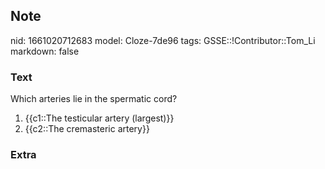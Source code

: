 ## Note
nid: 1661020712683
model: Cloze-7de96
tags: GSSE::!Contributor::Tom_Li
markdown: false

### Text
Which arteries lie in the spermatic cord?

1) {{c1::The testicular artery (largest)}}
2) {{c2::The cremasteric artery}}

### Extra

